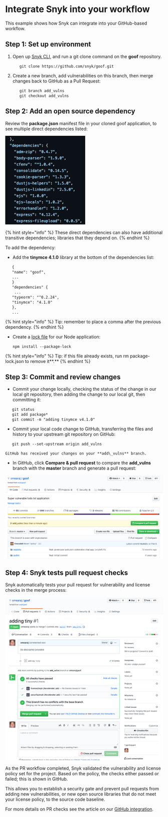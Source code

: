 # Integrate Snyk into your workflow

This example shows how Snyk can integrate into your GitHub-based workflow.

## Step 1: Set up environment

1. Open up [Snyk CLI](https://docs.snyk.io/snyk-cli), and run a git clone command on the **goof** repository.

   ```text
      git clone https://github.com/snyk/goof.git
   ```

2. Create a new branch, add vulnerabilities on this branch, then merge changes back to GitHub as a Pull Request:

   ```text
      git branch add_vulns
      git checkout add_vulns
   ```

## Step 2: Add an open source dependency

Review the **package.json** manifest file in your cloned goof application, to see multiple direct dependencies listed:

![](../../.gitbook/assets/dependencies.png)

{% hint style="info" %}
These direct dependencies can also have additional transitive dependencies; libraries that they depend on.
{% endhint %}

To add the dependency:

* Add the **tinymce 4.1.0** library at the bottom of the dependencies list:  

```text
   {
   "name": "goof",
   ...
   }
   "dependencies" {
    ...
   "typeorm": "^0.2.24",
   "tinymce": "4.1.0"
   },
   ...
```

{% hint style="info" %}
Tip: remember to place a comma after the previous dependency.
{% endhint %}

* Create a [lock file](https://docs.npmjs.com/files/package-lock.json) for our Node application:

  ```text
  npm install --package-lock
  ```

{% hint style="info" %}
Tip: if this file already exists, run rm package-lock.json to remove it**.**
{% endhint %}

## Step 3: Commit and review changes

* Commit your change locally, checking the status of the change in our local git repository, then adding the change to our local git, then committing it:  

```text
   git status
   git add package*
   git commit -m "adding tinymce v4.1.0"
```

* Commit your local code change to GitHub, transferring the files and history to your upstream git repository on GitHub:  

```text
   git push --set-upstream origin add_vulns
```

```text
GitHub has received your changes on your **add\_vulns** branch.
```

* In GitHub, click **Compare & pull request** to compare the **add\_vulns** branch with the **master** branch and generate a pull request:

![](../../.gitbook/assets/click-compare.png)

## Step 4: Snyk tests pull request checks

Snyk automatically tests your pull request for vulnerability and license checks in the merge process:

![](../../.gitbook/assets/snyk_vuln_lic_check.png)

As the PR workflow completed, Snyk validated the vulnerability and license policy set for the project. Based on the policy, the checks either passed or failed; this is shown in GitHub.

This allows you to establish a security gate and prevent pull requests from adding new vulnerabilities, or new open source libraries that do not meet your license policy, to the source code baseline.

For more details on PR checks see the article on our [GitHub integration](../../integrations/git-repository-scm-integrations/github-integration.md).



